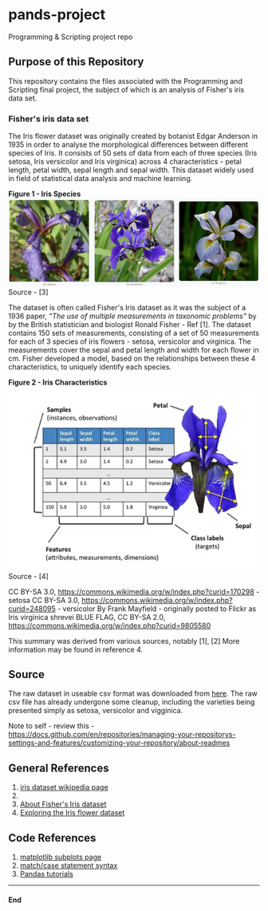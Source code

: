 # pands-project
Programming &amp; Scripting project repo

## Purpose of this Repository
This repository contains the files associated with the Programming and Scripting final project, the subject of which is an analysis of Fisher's iris data set.

### Fisher's iris data set

The Iris flower dataset was originally created by botanist Edgar Anderson in 1935 in order to analyse the morphological differences between different species of Iris. It consists of 50 sets of data from each of three species (Iris setosa, Iris versicolor and Iris virginica) across 4 characteristics - petal length, petal width, sepal length and sepal width. This dataset widely used in field of statistical data analysis and machine learning.   

**Figure 1 - Iris Species**  
![Iris species](.\images\iris_species.png)   
Source - [3]

The dataset is often called Fisher's Iris dataset as it was the subject of a 1936 paper, *"The use of multiple measurements in taxonomic problems"* by by the British statistician and biologist Ronald Fisher - Ref [1].
The dataset contains 150 sets of measurements, consisting of a set of 50 measurements for each of 3 species of iris flowers - setosa, versicolor and virginica. The measurements cover the sepal and petal length and width for each flower in cm. Fisher developed a model, based on the relationships between these 4 characteristics, to uniquely identify each species.

**Figure 2 - Iris Characteristics**  
![Iris characteristics](.\images\iris_characteristics.png)  
Source - [4]

CC BY-SA 3.0, https://commons.wikimedia.org/w/index.php?curid=170298 - setosa
CC BY-SA 3.0, https://commons.wikimedia.org/w/index.php?curid=248095 - versicolor
By Frank Mayfield - originally posted to Flickr as Iris virginica shrevei BLUE FLAG, CC BY-SA 2.0, https://commons.wikimedia.org/w/index.php?curid=9805580

This summary was derived from various sources, notably [1], [2]
More information may be found in reference 4.

## Source
The raw dataset in useable csv format was downloaded from [here](https://raw.githubusercontent.com/mwaskom/seaborn-data/master/iris.csv). The raw csv file has already undergone some cleanup, including the varieties being presented simply as setosa, versicolor and vigginica.


Note to self - review this - https://docs.github.com/en/repositories/managing-your-repositorys-settings-and-features/customizing-your-repository/about-readmes


## General References
1. [iris dataset wikipedia page](https://en.wikipedia.org/wiki/Iris_flower_data_set)
2. 
3. [About Fisher's Iris dataset](https://www.angela1c.com/projects/iris_project/the-iris-dataset/)
4. [Exploring the Iris flower dataset](https://eminebozkus.medium.com/exploring-the-iris-flower-dataset-4e000bcc266c)
## Code References
1. [matplotlib subplots page](https://matplotlib.org/stable/gallery/subplots_axes_and_figures/subplots_demo.html)
2. [match/case statement syntax](https://www.datacamp.com/tutorial/python-switch-case)
3. [Pandas tutorials](https://pandas.pydata.org/docs/getting_started/intro_tutorials/index.html)


****
#### End